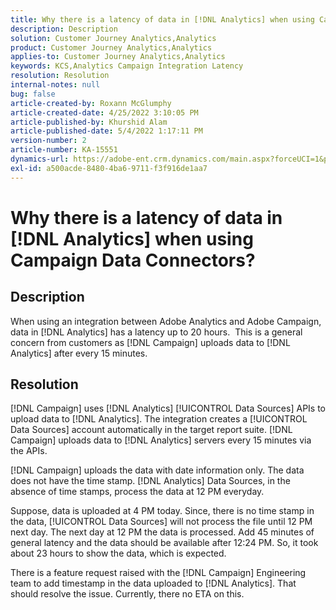 ```yaml
---
title: Why there is a latency of data in [!DNL Analytics] when using Campaign Data Connectors?
description: Description
solution: Customer Journey Analytics,Analytics
product: Customer Journey Analytics,Analytics
applies-to: Customer Journey Analytics,Analytics
keywords: KCS,Analytics Campaign Integration Latency
resolution: Resolution
internal-notes: null
bug: false
article-created-by: Roxann McGlumphy
article-created-date: 4/25/2022 3:10:05 PM
article-published-by: Khurshid Alam
article-published-date: 5/4/2022 1:17:11 PM
version-number: 2
article-number: KA-15551
dynamics-url: https://adobe-ent.crm.dynamics.com/main.aspx?forceUCI=1&pagetype=entityrecord&etn=knowledgearticle&id=0e3bb3c5-a9c4-ec11-a7b6-0022480a1b51
exl-id: a500acde-8480-4ba6-9711-f3f916de1aa7
---
```

# Why there is a latency of data in [!DNL Analytics] when using Campaign Data Connectors?

## Description


When using an integration between Adobe Analytics and Adobe Campaign, data in [!DNL Analytics] has a latency up to 20 hours.  This is a general concern from customers as [!DNL Campaign] uploads data to [!DNL Analytics] after every 15 minutes.


## Resolution


[!DNL Campaign] uses [!DNL Analytics] [!UICONTROL Data Sources] APIs to upload data to [!DNL Analytics]. The integration creates a [!UICONTROL Data Sources] account automatically in the target report suite. [!DNL Campaign] uploads data to [!DNL Analytics] servers every 15 minutes via the APIs.

[!DNL Campaign] uploads the data with date information only. The data does not have the time stamp. [!DNL Analytics] Data Sources, in the absence of time stamps, process the data at 12 PM everyday.

Suppose, data is uploaded at 4 PM today. Since, there is no time stamp in the data, [!UICONTROL Data Sources] will not process the file until 12 PM next day. The next day at 12 PM the data is processed. Add 45 minutes of general latency and the data should be available after 12:24 PM. So, it took about 23 hours to show the data, which is expected.

There is a feature request raised with the [!DNL Campaign] Engineering team to add timestamp in the data uploaded to [!DNL Analytics]. That should resolve the issue. Currently, there no ETA on this.
